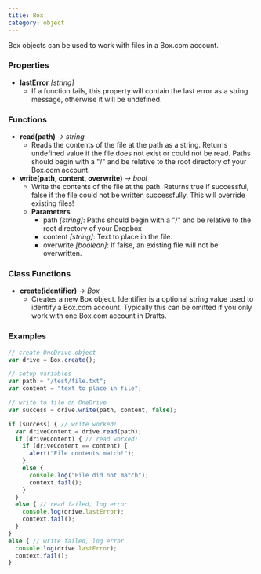 ```yaml
---
title: Box
category: object
---
```


Box objects can be used to work with files in a Box.com account.

### Properties

- **lastError** *[string]*
  - If a function fails, this property will contain the last error as a string message, otherwise it will be undefined.

### Functions

- **read(path)** *-> string*
  - Reads the contents of the file at the path as a string. Returns undefined value if the file does not exist or could not be read. Paths should begin with a "/" and be relative to the root directory of your Box.com account.
- **write(path, content, overwrite)** *-> bool*
  - Write the contents of the file at the path. Returns true if successful, false if the file could not be written successfully.  This will override existing files!
  - **Parameters**
    - path *[string]*: Paths should begin with a "/" and be relative to the root directory of your Dropbox
    - content *[string]*: Text to place in the file.
    - overwrite *[boolean]*: If false, an existing file will not be overwritten.

### Class Functions

- **create(identifier)** *-> Box*
  - Creates a new Box object. Identifier is a optional string value used to identify a Box.com account.  Typically this can be omitted if you only work with one Box.com account in Drafts.

### Examples

```javascript
// create OneDrive object
var drive = Box.create();

// setup variables
var path = "/test/file.txt";
var content = "text to place in file";

// write to file on OneDrive
var success = drive.write(path, content, false);

if (success) { // write worked!
  var driveContent = drive.read(path);
  if (driveContent) { // read worked!
    if (driveContent == content) {
      alert("File contents match!");
    }
    else {
      console.log("File did not match");
      context.fail();
    }
  }
  else { // read failed, log error
    console.log(drive.lastError);
    context.fail();
  }
}
else { // write failed, log error
  console.log(drive.lastError);
  context.fail();
}
```
